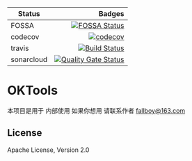 | Status | Badges |
|----------|------:|
| FOSSA | [![FOSSA Status](https://app.fossa.io/api/projects/git%2Bgithub.com%2Fokzhu%2FOKTools.svg?type=shield)](https://app.fossa.io/projects/git%2Bgithub.com%2Fokzhu%2FOKTools?ref=badge_shield) |
| codecov | [![codecov](https://codecov.io/gh/okzhu/OKTools/branch/master/graph/badge.svg)](https://codecov.io/gh/okzhu/OKTools) |
| travis | [![Build Status](https://www.travis-ci.org/okzhu/OKTools.svg?branch=master)](https://www.travis-ci.org/okzhu/OKTools) |
| sonarcloud | [![Quality Gate Status](https://sonarcloud.io/api/project_badges/measure?project=okzhu_OKTools&metric=alert_status)](https://sonarcloud.io/dashboard?id=okzhu_OKTools) |

# OKTools

本项目是用于 内部使用 如果你想用 请联系作者 fallboy@163.com


## License

Apache License, Version 2.0
